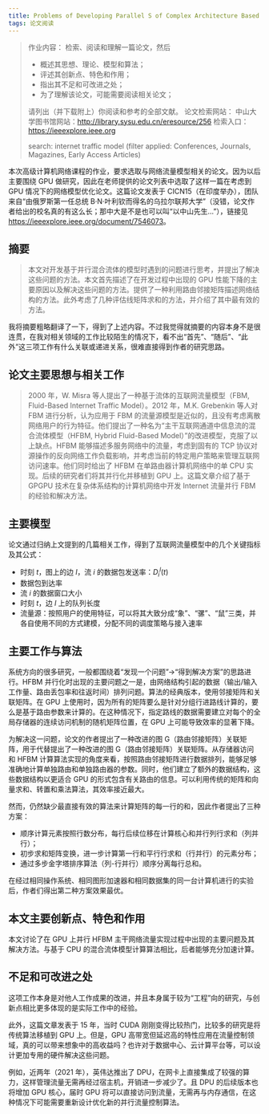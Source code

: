 ```yaml
---
title: Problems of Developing Parallel S of Complex Architecture Based on GPGPU Techno Hybrid Fluid-Based Model of Internet Traffic in Computer Networklogy and their Solutions
tags: 论文阅读
---
```


> 作业内容：
> 检索、阅读和理解一篇论文，然后
>
> - 概述其思想、理论、模型和算法；
> - 评述其创新点、特色和作用；
> - 指出其不足和可改进之处；
> - 为了理解该论文，可能需要阅读相关论文；
>
> 请列出（并下载附上）你阅读和参考的全部文献。
> 论文检索网站：
> 中山大学图书馆网站：<http://library.sysu.edu.cn/eresource/256>
> 检索入口：<https://ieeexplore.ieee.org>
>
> search:
> internet traffic model
> (filter applied: Conferences, Journals, Magazines, Early Access Articles)

本次高级计算机网络课程的作业，要求选取与网络流量模型相关的论文。因为以后主要围绕 GPU 做研究，因此在老师提供的论文列表中选取了这样一篇在考虑到 GPU 情况下的网络模型优化论文。这篇论文发表于 CICN15（在印度举办），团队来自“由俄罗斯第一任总统 B·N·叶利钦而得名的乌拉尔联邦大学”（没错，论文作者给出的校名真的有这么长；那中大是不是也可以叫“以中山先生…”），链接见 <https://ieeexplore.ieee.org/document/7546073>。

## 摘要

> 本文对开发基于并行混合流体的模型时遇到的问题进行思考，并提出了解决这些问题的方法。本文首先描述了在开发过程中出现的 GPU 性能下降的主要原因以及解决这些问题的方法。提供了一种利用路由邻接矩阵描述网络结构的方法。此外考虑了几种评估线矩阵求和的方法，并介绍了其中最有效的方法。

我将摘要粗略翻译了一下，得到了上述内容。不过我觉得就摘要的内容本身不是很连贯，在我对相关领域的工作比较陌生的情况下，看不出“首先”、“随后”、“此外”这三项工作有什么关联或递进关系，很难直接得到作者的研究思路。

## 论文主要思想与相关工作

> 2000 年，W. Misra 等人提出了一种基于流体的互联网流量模型（FBM, Fluid-Based Internet Traffic Model）。2012 年，M.K. Grebenkin 等人对 FBM 进行分析，认为应用于 FBM 的流量源模型是近似的，且没有考虑离散网络用户的行为特征。他们提出了一种名为“主干互联网通道中信息流的混合流体模型（HFBM, Hybrid Fluid-Based Model）”的改进模型，克服了以上缺点。HFBM 能够描述多服务网络中的流量，考虑到固有的 TCP 协议对源操作的反向网络工作负载影响，并考虑当前的特定用户策略来管理互联网访问速率。他们同时给出了 HFBM 在单路由器计算机网络中的单 CPU 实现。后续的研究者们将其并行化并移植到 GPU 上。这篇文章介绍了基于 GPGPU 技术在复杂体系结构的计算机网络中开发 Internet 流量并行 FBM 的经验和解决方法。

## 主要模型

论文通过归纳上文提到的几篇相关工作，得到了互联网流量模型中的几个关键指标及其公式：

- 时刻 $t$，图上的边 $l$，流 $i$ 的数据包发送率：$D_i^l(t)$
- 数据包到达率
- 流 $i$ 的数据窗口大小
- 时刻 $t$，边 $l$ 上的队列长度
- 流量源：按照用户的使用特征，可以将其大致分成“象”、“骡”、“鼠”三类，并各自使用不同的方式建模，分配不同的调度策略与接入速率

## 主要工作与算法

系统方向的很多研究，一般都围绕着“发现一个问题”->“得到解决方案”的思路进行。HFBM 并行化时出现的主要问题之一是，由网络结构引起的数据（输出/输入工作量、路由丢包率和往返时间）排列问题。算法的经典版本，使用邻接矩阵和关联矩阵。在 GPU 上使用时，因为所有的矩阵要么是针对分组行进路线计算的，要么是基于路由参数来计算的。在这种情况下，指定路线的数据需要建立对每个的全局存储器的连续访问机制的随机矩阵位置，在 GPU 上可能导致效率的显著下降。

为解决这一问题，论文的作者提出了一种改进的图 G（路由邻接矩阵）关联矩阵，用于代替提出了一种改进的图 G（路由邻接矩阵）关联矩阵。从存储器访问和 HFBM 计算算法实现的角度来看，按照路由邻接矩阵进行数据排列，能够足够准确地计算单独路由和单独路由器的参数。同时，他们建立了额外的数据结构，这些数据结构以更适合 GPU 的形式包含有关路由的信息。可以利用传统的矩阵和向量求和、转置和乘法算法，其效率接近最大。

然而，仍然缺少最直接有效的算法来计算矩阵的每一行的和，因此作者提出了三种方案：

- 顺序计算元素按照行数分布，每行后续位移在计算核心和并行列行求和（列并行）；
- 初步求和矩阵变换，进一步计算第一行和平行行求和（行并行）的元素分布；
- 通过多步金字塔排序算法（列-行并行）顺序分离每行总和。

在经过相同操作系统、相同图形加速器和相同数据集的同一台计算机进行的实验后，作者们得出第二种方案效果最优。

## 本文主要创新点、特色和作用

本文讨论了在 GPU 上并行 HFBM 主干网络流量实现过程中出现的主要问题及其解决方法。与基于 CPU 的混合流体模型计算算法相比，后者能够充分加速计算。

## 不足和可改进之处

这项工作本身是对他人工作成果的改进，并且本身属于较为“工程”向的研究，与创新点相比更多体现的是实际工作中的经验。

此外，这篇文章发表于 15 年，当时 CUDA 刚刚变得比较热门，比较多的研究是将传统算法移植到 GPU 上。但是，GPU 高带宽但延迟高的特性应用在流量控制领域，真的可以带来想象中的高收益吗？也许对于数据中心、云计算平台等，可以设计更加专用的硬件解决这些问题。

例如，近两年（2021 年），英伟达推出了 DPU，在网卡上直接集成了较强的算力，这样管理流量无需再经过宿主机，开销进一步减少了。且 DPU 的后续版本也将增加 GPU 核心，届时 GPU 将可以直接访问到流量，无需再与内存通信，在这种情况下可能需要重新设计优化新的并行流量控制算法。
